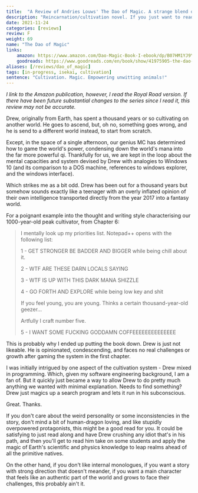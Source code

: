 ```yaml
---
title:  "A Review of Andries Louws' The Dao of Magic. A strange blend of pop references and ridiculously overpowered protagonists"
description: "Reincarnation/cultivation novel. If you just want to read an incredibly overpowered protagonist and don't mind them sounding like a teenager off /r/iamverysmart, go for it..."
date: 2021-11-24
categories: [reviews]
review: F
weight: 69
name: "The Dao of Magic"
links:
    amazon: https://www.amazon.com/Dao-Magic-Book-I-ebook/dp/B07HM1YJ9Y
    goodreads: https://www.goodreads.com/en/book/show/41975905-the-dao-of-magic-1
aliases: [/reviews/dao_of_magic]
tags: [in-progress, isekai, cultivation]
sentence: "Cultivation. Magic. Empowering unwitting animals!"
---
```


*I link to the Amazon publication, however, I read the Royal Road version. If there have been future substantial changes to the series since I read it, this review may not be accurate.*

Drew, originally from Earth, has spent a thousand years or so cultivating on another world. He goes to ascend, but, oh no, something goes wrong, and he is send to a different world instead, to start from scratch.

Except, in the space of a single afternoon, our genius MC has determined how to game the world's power, condensing down the world's mana into the far more powerful qi. Thankfully for us, we are kept in the loop about the mental capacities and system devised by Drew with analogies to Windows 10 (and its comparison to a DOS machine, references to windows explorer, and the windows interface).

Which strikes me as a bit odd. Drew has been out for a thousand years but somehow sounds exactly like a teenager with an overly inflated opinion of their own intelligence transported directly from the year 2017 into a fantasy world. 

For a poignant example into the thought and writing style characterising our 1000-year-old peak cultivator, from Chapter 6:

> I mentally look up my priorities list. Notepad++ opens with the following list:
>
> 1 - GET STRONGER BE BADDER AND BIGGER while being chill about it.
>
> 2 - WTF ARE THESE DARN LOCALS SAYING
> 
> 3 - WTF IS UP WITH THIS DARK MANA SHIZZLE
> 
> 4 - GO FORTH AND EXPLORE while being low key and shit
>
> If you feel young, you are young. Thinks a certain thousand-year-old geezer...
> 
> Artfully I craft number five.
>
> 5 - I WANT SOME FUCKING GODDAMN COFFEEEEEEEEEEEEEE


This is probably why I ended up putting the book down. Drew is just not likeable. He is opinionated, condescending, and faces no real challenges or growth after gaming the system in the first chapter. 

I was initially intrigued by one aspect of the cultivation system - Drew mixed in programming. Which, given my software engineering background, I am a fan of. But it quickly just became a way to allow Drew to do pretty much anything we wanted with minimal explanation. Needs to find something? Drew just magics up a search program and lets it run in his subconscious.

Great. Thanks.

If you don't care about the weird personality or some inconsistencies in the story, don't mind a bit of human-dragon loving, and like stupidly overpowered protagonists, this might be a good read for you. It could be satisfying to just read along and have Drew crushing any idiot that's in his path, and then you'll get to read him take on some students and apply the magic of Earth's scientific and physics knowledge to leap realms ahead of all the primitive natives. 

On the other hand, if you don't like internal monologues, if you want a story with strong direction that doesn't meander, if you want a main character that feels like an authentic part of the world and grows to face their challenges, this probably ain't it.